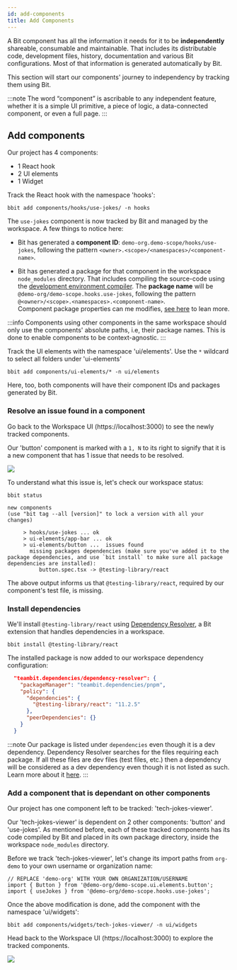```yaml
---
id: add-components
title: Add Components
---
```


A Bit component has all the information it needs for it to be **independently** shareable, consumable and maintainable.
That includes its distributable code, development files, history, documentation and various Bit configurations.
Most of that information is generated automatically by Bit.

This section will start our components' journey to independency by tracking them using Bit.

:::note
The word “component” is ascribable to any independent feature, whether it is a simple UI primitive, a piece of logic, a data-connected component, or even a full page.
:::

## Add components

Our project has 4 components:

- 1 React hook
- 2 UI elements
- 1 Widget

Track the React hook with the namespace 'hooks':

```shell
bbit add components/hooks/use-jokes/ -n hooks
```

The `use-jokes` component is now tracked by Bit and managed by the workspace. A few things to notice here:

- Bit has generated a **component ID**: `demo-org.demo-scope/hooks/use-jokes`, following the pattern `<owner>.<scope>/<namespaces>/<component-name>`.

- Bit has generated a package for that component in the workspace `node_modules` directory. That includes compiling the source-code using the [development environment compiler](/docs/compiling/overview).
  The **package name** will be `@demo-org/demo-scope.hooks.use-jokes`, following the pattern `@<owner>/<scope>.<namespaces>.<component-name>`.  
   Component package properties can me modifies, [see here](/docs/packages/overview) to lean more.

:::info
Components using other components in the same workspace should only use the components' absolute paths, i.e, their package names.
This is done to enable components to be context-agnostic.
:::

Track the UI elements with the namespace 'ui/elements'. Use the `*` wildcard to select all folders under 'ui-elements'

```shell
bbit add components/ui-elements/* -n ui/elements
```

Here, too, both components will have their component IDs and packages generated by Bit.

### Resolve an issue found in a component

Go back to the Workspace UI (https://localhost:3000) to see the newly tracked components.

Our 'button' component is marked with a `1, N` to its right to signify that it is a new component that has 1 issue that needs to be resolved.

![](/img/issue_found.png)

To understand what this issue is, let's check our workspace status:

```shell
bbit status
```

```shell {7,8}
new components
(use "bit tag --all [version]" to lock a version with all your changes)

     > hooks/use-jokes ... ok
     > ui-elements/app-bar ... ok
     > ui-elements/button ...  issues found
       missing packages dependencies (make sure you've added it to the package dependencies, and use `bit install` to make sure all package dependencies are installed):
          button.spec.tsx -> @testing-library/react
```

The above output informs us that `@testing-library/react`, required by our component's test file, is missing.

### Install dependencies

We'll install `@testing-library/react` using [Dependency Resolver](/docs/dependencies/overview), a Bit extension that handles dependencies in a workspace.

```shell
bbit install @testing-library/react
```

The installed package is now added to our workspace dependency configuration:

```json title="workspace.jsonc"
  "teambit.dependencies/dependency-resolver": {
    "packageManager": "teambit.dependencies/pnpm",
    "policy": {
      "dependencies": {
        "@testing-library/react": "11.2.5"
      },
      "peerDependencies": {}
    }
  }
```

:::note
Our package is listed under `dependencies` even though it is a dev dependency. Dependency Resolver searches for the files requiring each package.
If all these files are dev files (test files, etc.) then a dependency will be considered as a dev dependency even though it is not listed as such. Learn more about it [here](/docs/dependencies/dependency-policies).
:::

### Add a component that is dependant on other components

Our project has one component left to be tracked: 'tech-jokes-viewer'.

Our 'tech-jokes-viewer' is dependent on 2 other components: 'button' and 'use-jokes'.
As mentioned before, each of these tracked components has its code compiled by Bit and placed in its own package directory, inside the workspace `node_modules` directory.

Before we track 'tech-jokes-viewer', let's change its import paths from `org-demo` to your own username or organization name:

```tsx
// REPLACE 'demo-org' WITH YOUR OWN ORGANIZATION/USERNAME
import { Button } from '@demo-org/demo-scope.ui.elements.button';
import { useJokes } from '@demo-org/demo-scope.hooks.use-jokes';
```

Once the above modification is done, add the component with the namespace 'ui/widgets':

```shell
bbit add components/widgets/tech-jokes-viewer/ -n ui/widgets
```

Head back to the Workspace UI (https://localhost:3000) to explore the tracked components.

<div style={{textAlign: 'center'}}>
  <img src="/img/ws_getting_started_1.png" style={{boxShadow: '3px 3px 15px 3px rgba(0,0,0,0.20)', padding: 10, marginTop: 10, width: '90%'}}></img>
</div>
